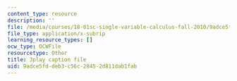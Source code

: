 ```yaml
---
content_type: resource
description: ''
file: /media/courses/18-01sc-single-variable-calculus-fall-2010/9adce5fddeb3c56c28452d811dab1fab_al2lzKq4o5E.srt
file_type: application/x-subrip
learning_resource_types: []
ocw_type: OCWFile
resourcetype: Other
title: 3play caption file
uid: 9adce5fd-deb3-c56c-2845-2d811dab1fab
---
```

